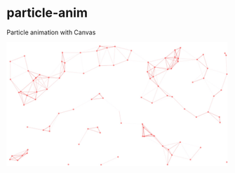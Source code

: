 # particle-anim

Particle animation with Canvas

![Alt text](/screen/Particles.jpg?raw=true "Particle animation with Canvas")
